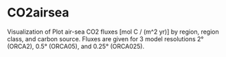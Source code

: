 # CO2airsea
Visualization of Plot air-sea CO2 fluxes [mol C / (m^2 yr)] by region, region class, and carbon source. Fluxes are given for 3 model resolutions 2° (ORCA2), 0.5° (ORCA05), and 0.25° (ORCA025).
